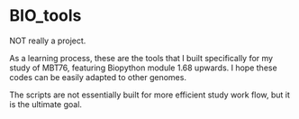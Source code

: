 # BIO_tools

NOT really a project.

As a learning process, these are the tools that I built specifically for my study of MBT76, featuring Biopython module 1.68 upwards.
I hope these codes can be easily adapted to other genomes.

The scripts are not essentially built for more efficient study work flow, but it is the ultimate goal.
